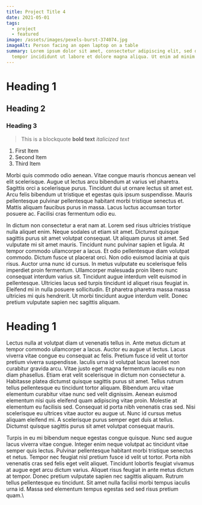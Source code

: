 ```yaml
---
title: Project Title 4
date: 2021-05-01
tags:
  - project
  - featured
image: /assets/images/pexels-burst-374074.jpg
imageAlt: Person facing an open laptop on a table
summary: Lorem ipsum dolor sit amet, consectetur adipiscing elit, sed do eiusmod
  tempor incididunt ut labore et dolore magna aliqua. Ut enim ad minim veniam...
---
```

# Heading 1

## Heading 2

### Heading 3

> This is a blockquote
> **bold text**
> *italicized text*

1. First Item
2. Second Item
3. Third Item

Morbi quis commodo odio aenean. Vitae congue mauris rhoncus aenean vel elit scelerisque. Augue ut lectus arcu bibendum at varius vel pharetra. Sagittis orci a scelerisque purus. Tincidunt dui ut ornare lectus sit amet est. Arcu felis bibendum ut tristique et egestas quis ipsum suspendisse. Mauris pellentesque pulvinar pellentesque habitant morbi tristique senectus et. Mattis aliquam faucibus purus in massa. Lacus luctus accumsan tortor posuere ac. Facilisi cras fermentum odio eu. 

In dictum non consectetur a erat nam at. Lorem sed risus ultricies tristique nulla aliquet enim. Neque sodales ut etiam sit amet. Dictumst quisque sagittis purus sit amet volutpat consequat. Ut aliquam purus sit amet. Sed vulputate mi sit amet mauris. Tincidunt nunc pulvinar sapien et ligula. At tempor commodo ullamcorper a lacus. Et odio pellentesque diam volutpat commodo. Dictum fusce ut placerat orci. Non odio euismod lacinia at quis risus. Auctor urna nunc id cursus. In metus vulputate eu scelerisque felis imperdiet proin fermentum. Ullamcorper malesuada proin libero nunc consequat interdum varius sit. Tincidunt augue interdum velit euismod in pellentesque. Ultricies lacus sed turpis tincidunt id aliquet risus feugiat in. Eleifend mi in nulla posuere sollicitudin. Et pharetra pharetra massa massa ultricies mi quis hendrerit. Ut morbi tincidunt augue interdum velit. Donec pretium vulputate sapien nec sagittis aliquam.  

# Heading 1

Lectus nulla at volutpat diam ut venenatis tellus in. Ante metus dictum at tempor commodo ullamcorper a lacus. Auctor eu augue ut lectus. Lacus viverra vitae congue eu consequat ac felis. Pretium fusce id velit ut tortor pretium viverra suspendisse. Iaculis urna id volutpat lacus laoreet non curabitur gravida arcu. Vitae justo eget magna fermentum iaculis eu non diam phasellus. Etiam erat velit scelerisque in dictum non consectetur a. Habitasse platea dictumst quisque sagittis purus sit amet. Tellus rutrum tellus pellentesque eu tincidunt tortor aliquam. Bibendum arcu vitae elementum curabitur vitae nunc sed velit dignissim. Aenean euismod elementum nisi quis eleifend quam adipiscing vitae proin. Molestie at elementum eu facilisis sed. Consequat id porta nibh venenatis cras sed. Nisi scelerisque eu ultrices vitae auctor eu augue ut. Nunc id cursus metus aliquam eleifend mi. A scelerisque purus semper eget duis at tellus. Dictumst quisque sagittis purus sit amet volutpat consequat mauris.  

Turpis in eu mi bibendum neque egestas congue quisque. Nunc sed augue lacus viverra vitae congue. Integer enim neque volutpat ac tincidunt vitae semper quis lectus. Pulvinar pellentesque habitant morbi tristique senectus et netus. Tempor nec feugiat nisl pretium fusce id velit ut tortor. Porta nibh venenatis cras sed felis eget velit aliquet. Tincidunt lobortis feugiat vivamus at augue eget arcu dictum varius. Aliquet risus feugiat in ante metus dictum at tempor. Donec pretium vulputate sapien nec sagittis aliquam. Rutrum tellus pellentesque eu tincidunt. Sit amet nulla facilisi morbi tempus iaculis urna id. Massa sed elementum tempus egestas sed sed risus pretium quam.\